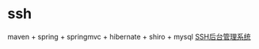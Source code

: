 # ssh
maven + spring + springmvc + hibernate + shiro + mysql
[SSH后台管理系统](http://120.79.24.174:8080/ssh)
